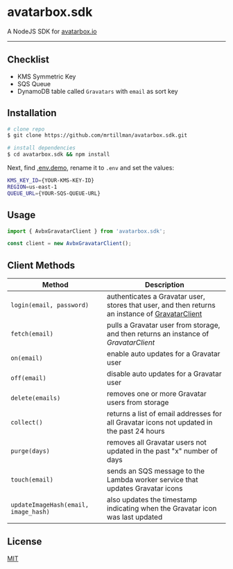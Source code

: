 # avatarbox.sdk

 A NodeJS SDK for [avatarbox.io](https://avatarbox.io)
 
 ---

<!--
[![Build Status](https://travis-ci.com/mrtillman/grav.client.svg?branch=master)](https://travis-ci.com/mrtillman/grav.client)
[![Coverage Status](https://coveralls.io/repos/github/mrtillman/grav.client/badge.svg?branch=master)](https://coveralls.io/github/mrtillman/grav.client?branch=master)
[![GitHub tag (latest SemVer)](https://img.shields.io/github/v/tag/mrtillman/grav.client?sort=semver)](https://github.com/mrtillman/grav.client/releases/tag/2.4.19)
[![license](https://img.shields.io/badge/license-MIT-blue.svg)](https://github.com/mrtillman/grav.client/blob/master/LICENSE.md)

[![NPM](https://nodei.co/npm/grav.client.png)](https://www.npmjs.com/package/grav.client)
-->

## Checklist

- KMS Symmetric Key
- SQS Queue
- DynamoDB table called `Gravatars` with `email` as sort key

## Installation

```sh
# clone repo
$ git clone https://github.com/mrtillman/avatarbox.sdk.git

# install dependencies
$ cd avatarbox.sdk && npm install
```

Next, find [.env.demo](https://github.com/mrtillman/avatarbox.sdk/blob/.env.demo), rename it to `.env` and set the values:

```sh
KMS_KEY_ID={YOUR-KMS-KEY-ID}
REGION=us-east-1
QUEUE_URL={YOUR-SQS-QUEUE-URL}
```

<!--
## Tests

```bash
# unit tests
$ npm run test

# test coverage
$ npm run test:cov
```
-->

## Usage

```js
import { AvbxGravatarClient } from 'avatarbox.sdk';

const client = new AvbxGravatarClient();
```

## Client Methods

|Method|Description|
|---|---|
|`login(email, password)`|authenticates a Gravatar user, stores that user, and then returns an instance of [GravatarClient](https://github.com/mrtillman/grav.client)|
|`fetch(email)`|pulls a Gravatar user from storage, and then returns an instance of *GravatarClient*|
|`on(email)`|enable auto updates for a Gravatar user|
|`off(email)`|disable auto updates for a Gravatar user|
|`delete(emails)`|removes one or more Gravatar users from storage|
|`collect()`|returns a list of email addresses for all Gravatar icons not updated in the past 24 hours|
|`purge(days)`|removes all Gravatar users not updated in the past "x" number of days|
|`touch(email)`|sends an SQS message to the Lambda worker service that updates Gravatar icons|
|`updateImageHash(email, image_hash)`|also updates the timestamp indicating when the Gravatar icon was last updated|

## License
[MIT](https://github.com/mrtillman/avatarbox.sdk/blob/master/LICENSE)
